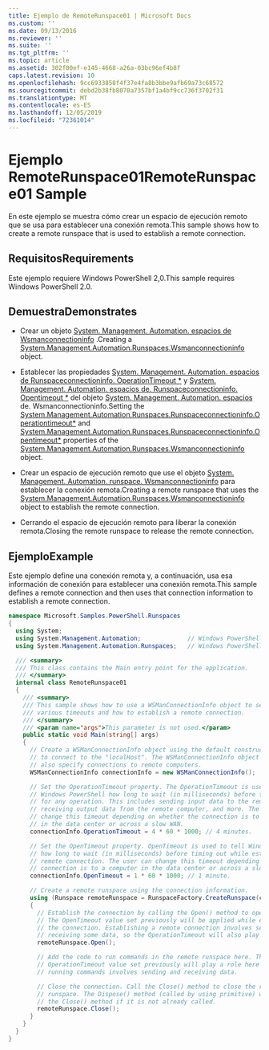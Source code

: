 ```yaml
---
title: Ejemplo de RemoteRunspace01 | Microsoft Docs
ms.custom: ''
ms.date: 09/13/2016
ms.reviewer: ''
ms.suite: ''
ms.tgt_pltfrm: ''
ms.topic: article
ms.assetid: 302f00ef-e145-4668-a26a-03bc96ef4b8f
caps.latest.revision: 10
ms.openlocfilehash: 9cc6933858f4f37e4fa8b3bbe9afb69a73c68572
ms.sourcegitcommit: debd2b38fb8070a7357bf1a4bf9cc736f3702f31
ms.translationtype: MT
ms.contentlocale: es-ES
ms.lasthandoff: 12/05/2019
ms.locfileid: "72361014"
---
```

# <a name="remoterunspace01-sample"></a><span data-ttu-id="596cd-102">Ejemplo RemoteRunspace01</span><span class="sxs-lookup"><span data-stu-id="596cd-102">RemoteRunspace01 Sample</span></span>

<span data-ttu-id="596cd-103">En este ejemplo se muestra cómo crear un espacio de ejecución remoto que se usa para establecer una conexión remota.</span><span class="sxs-lookup"><span data-stu-id="596cd-103">This sample shows how to create a remote runspace that is used to establish a remote connection.</span></span>

## <a name="requirements"></a><span data-ttu-id="596cd-104">Requisitos</span><span class="sxs-lookup"><span data-stu-id="596cd-104">Requirements</span></span>

 <span data-ttu-id="596cd-105">Este ejemplo requiere Windows PowerShell 2,0.</span><span class="sxs-lookup"><span data-stu-id="596cd-105">This sample requires Windows PowerShell 2.0.</span></span>

## <a name="demonstrates"></a><span data-ttu-id="596cd-106">Demuestra</span><span class="sxs-lookup"><span data-stu-id="596cd-106">Demonstrates</span></span>

- <span data-ttu-id="596cd-107">Crear un objeto [System. Management. Automation. espacios de Wsmanconnectioninfo](/dotnet/api/System.Management.Automation.Runspaces.WSManConnectionInfo) .</span><span class="sxs-lookup"><span data-stu-id="596cd-107">Creating a [System.Management.Automation.Runspaces.Wsmanconnectioninfo](/dotnet/api/System.Management.Automation.Runspaces.WSManConnectionInfo) object.</span></span>

- <span data-ttu-id="596cd-108">Establecer las propiedades [System. Management. Automation. espacios de Runspaceconnectioninfo. OperationTimeout \*](/dotnet/api/System.Management.Automation.Runspaces.RunspaceConnectionInfo.OperationTimeout) y [System. Management. Automation. espacios de. Runspaceconnectioninfo. Opentimeout \*](/dotnet/api/System.Management.Automation.Runspaces.RunspaceConnectionInfo.OpenTimeout) del objeto [System. Management. Automation. espacios](/dotnet/api/System.Management.Automation.Runspaces.WSManConnectionInfo) de. Wsmanconnectioninfo.</span><span class="sxs-lookup"><span data-stu-id="596cd-108">Setting the [System.Management.Automation.Runspaces.Runspaceconnectioninfo.Operationtimeout\*](/dotnet/api/System.Management.Automation.Runspaces.RunspaceConnectionInfo.OperationTimeout) and [System.Management.Automation.Runspaces.Runspaceconnectioninfo.Opentimeout\*](/dotnet/api/System.Management.Automation.Runspaces.RunspaceConnectionInfo.OpenTimeout) properties of the [System.Management.Automation.Runspaces.Wsmanconnectioninfo](/dotnet/api/System.Management.Automation.Runspaces.WSManConnectionInfo) object.</span></span>

- <span data-ttu-id="596cd-109">Crear un espacio de ejecución remoto que use el objeto [System. Management. Automation. runspace. Wsmanconnectioninfo](/dotnet/api/System.Management.Automation.Runspaces.WSManConnectionInfo) para establecer la conexión remota.</span><span class="sxs-lookup"><span data-stu-id="596cd-109">Creating a remote runspace that uses the [System.Management.Automation.Runspaces.Wsmanconnectioninfo](/dotnet/api/System.Management.Automation.Runspaces.WSManConnectionInfo) object to establish the remote connection.</span></span>

- <span data-ttu-id="596cd-110">Cerrando el espacio de ejecución remoto para liberar la conexión remota.</span><span class="sxs-lookup"><span data-stu-id="596cd-110">Closing the remote runspace to release the remote connection.</span></span>

## <a name="example"></a><span data-ttu-id="596cd-111">Ejemplo</span><span class="sxs-lookup"><span data-stu-id="596cd-111">Example</span></span>

<span data-ttu-id="596cd-112">Este ejemplo define una conexión remota y, a continuación, usa esa información de conexión para establecer una conexión remota.</span><span class="sxs-lookup"><span data-stu-id="596cd-112">This sample defines a remote connection and then uses that connection information to establish a remote connection.</span></span>

```csharp
namespace Microsoft.Samples.PowerShell.Runspaces
{
  using System;
  using System.Management.Automation;             // Windows PowerShell namespace.
  using System.Management.Automation.Runspaces;   // Windows PowerShell namespace.

  /// <summary>
  /// This class contains the Main entry point for the application.
  /// </summary>
  internal class RemoteRunspace01
  {
    /// <summary>
    /// This sample shows how to use a WSManConnectionInfo object to set
    /// various timeouts and how to establish a remote connection.
    /// </summary>
    /// <param name="args">This parameter is not used.</param>
    public static void Main(string[] args)
    {
      // Create a WSManConnectionInfo object using the default constructor
      // to connect to the "localHost". The WSManConnectionInfo object can
      // also specify connections to remote computers.
      WSManConnectionInfo connectionInfo = new WSManConnectionInfo();

      // Set the OperationTimeout property. The OperationTimeout is used to tell
      // Windows PowerShell how long to wait (in milliseconds) before timing out
      // for any operation. This includes sending input data to the remote computer,
      // receiving output data from the remote computer, and more. The user can
      // change this timeout depending on whether the connection is to a computer
      // in the data center or across a slow WAN.
      connectionInfo.OperationTimeout = 4 * 60 * 1000; // 4 minutes.

      // Set the OpenTimeout property. OpenTimeout is used to tell Windows PowerShell
      // how long to wait (in milliseconds) before timing out while establishing a
      // remote connection. The user can change this timeout depending on whether the
      // connection is to a computer in the data center or across a slow WAN.
      connectionInfo.OpenTimeout = 1 * 60 * 1000; // 1 minute.

      // Create a remote runspace using the connection information.
      using (Runspace remoteRunspace = RunspaceFactory.CreateRunspace(connectionInfo))
      {
        // Establish the connection by calling the Open() method to open the runspace.
        // The OpenTimeout value set previously will be applied while establishing
        // the connection. Establishing a remote connection involves sending and
        // receiving some data, so the OperationTimeout will also play a role in this process.
        remoteRunspace.Open();

        // Add the code to run commands in the remote runspace here. The
        // OperationTimeout value set previously will play a role here because
        // running commands involves sending and receiving data.

        // Close the connection. Call the Close() method to close the remote
        // runspace. The Dispose() method (called by using primitive) will call
        // the Close() method if it is not already called.
        remoteRunspace.Close();
      }
    }
  }
}
```
